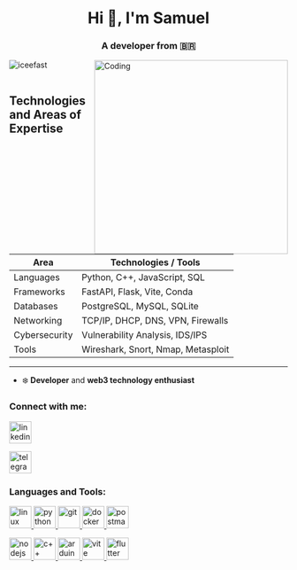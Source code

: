 
<h1 align="center">Hi 👋, I'm Samuel</h1>
<h3 align="center">A developer from 🇧🇷</h3>
<img align="right" alt="Coding" width="350" src="https://c.tenor.com/6PUE1PAsXQUAAAAM/scaler-create-impact.gif">
<p align="left"> <img src="https://komarev.com/ghpvc/?username=iceefast&label=Profile%20views&color=0e75b6&style=flat" alt="iceefast" /> </p>

<p align="left"> <a href="https://twitter.com/" target="blank"><img src="https://img.shields.io/twitter/follow/?logo=twitter&style=for-the-badge" alt="" /></a> </p>


## Technologies and Areas of Expertise

| Area               | Technologies / Tools                             |
|--------------------|-------------------------------------------------|
| Languages          | Python, C++, JavaScript, SQL                    |
| Frameworks         | FastAPI, Flask, Vite, Conda                           |
| Databases          | PostgreSQL, MySQL, SQLite                         |
| Networking         | TCP/IP, DHCP, DNS, VPN, Firewalls                |
| Cybersecurity      | Vulnerability Analysis, IDS/IPS     |
| Tools              | Wireshark, Snort, Nmap, Metasploit               |


---
- ❄️ **Developer** and **web3 technology enthusiast**


<h3 align="left">Connect with me:</h3>

<p align="left">
  <a href="https://www.linkedin.com/in/samuel-cristian/" target="_blank">
  <img align="center" src="https://www.vectorlogo.zone/logos/linkedin/linkedin-tile.svg" alt="linkedin-profile" height="40" width="40" />
  </a>

  <p align="left">
  <a href="https://t.me/iceefast" target="_blank">
    <img src="https://www.vectorlogo.zone/logos/telegram/telegram-tile.svg" target="_blank"alt="telegram" height="40" width="40"/>
  </a>
</p>












<h3 align="left">Languages and Tools:</h3>
<p align="left"> 
  <a href="https://www.linux.org/" target="_blank" rel="noreferrer">
    <img src="https://www.vectorlogo.zone/logos/linux/linux-icon.svg" alt="linux" width="40" height="40"/> 
  </a>
  
  <a href="https://www.python.org/" target="_blank" rel="noreferrer">
  <img src="https://www.vectorlogo.zone/logos/python/python-icon.svg" alt="python" width="40" height="40"/>
    </a> 
    
  <a href="https://bitcoin.org/en/" target="_blank" rel="noreferrer"> 
  <img src="https://www.vectorlogo.zone/logos/bitcoin/bitcoin-icon.svg" alt="git" width="40" height="40"/> 
  </a>

  <a href="https://www.docker.com/" target="_blank" rel="noreferrer"> 
    <img src="https://www.vectorlogo.zone/logos/docker/docker-icon.svg" alt="docker" width="40" height="40"/> 
  </a>

   <a href="https://www.postman.com/" target="_blank" rel="noreferrer"> 
    <img src="https://www.vectorlogo.zone/logos/getpostman/getpostman-icon.svg" alt="postman" width="40" height="40"/> 
  </a>
</p>

<p align="left"> 
  <a href="https://nodejs.org" target="_blank" rel="noreferrer"> 
  <img src="https://www.vectorlogo.zone/logos/nodejs/nodejs-icon.svg" alt="nodejs" width="40" height="40"/> 
  </a> 
  
  <a href="https://learn.microsoft.com/en-us/cpp/cpp/?view=msvc-170" target="_blank">
    <img src="https://www.vectorlogo.zone/logos/isocpp/isocpp-icon.svg" alt="c++" width="40" height="40"/>
    
   <a href="https://www.arduino.cc/" target="_blank">
    <img src="https://www.vectorlogo.zone/logos/arduino/arduino-official.svg" alt="arduino" width="40" height="40"/>

   <a href="https://fastapi.tiangolo.com/" target="_blank">
    <img src="https://vectorwiki.com/images/yMwYe__fastapi.svg" alt="vite" width="40" height="40"/>

 <a href="https://flutter.dev/" target="_blank">
    <img src="https://www.vectorlogo.zone/logos/flutterio/flutterio-icon.svg" alt="flutter" width="40" height="40"/>
     
  </p>

  

